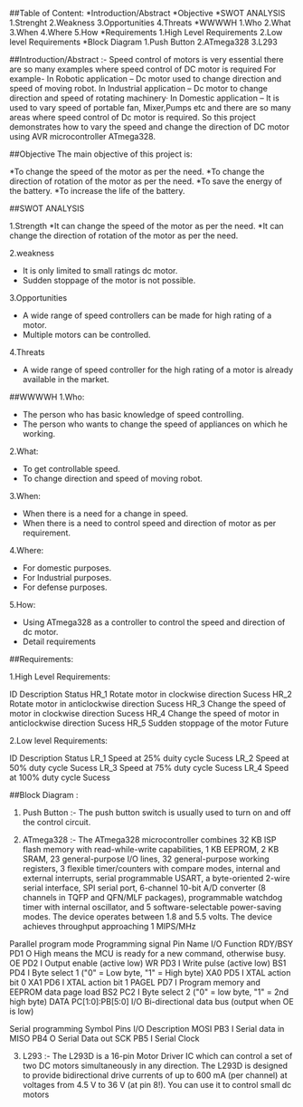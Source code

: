 ##Table of Content:
*Introduction/Abstract
*Objective
*SWOT ANALYSIS
    1.Strenght
    2.Weakness
    3.Opportunities
    4.Threats
*WWWWH
    1.Who
    2.What
    3.When
    4.Where
    5.How
*Requirements
    1.High Level Requirements
    2.Low level Requirements
*Block Diagram
    1.Push Button
    2.ATmega328
    3.L293

##Introduction/Abstract :-
Speed control of motors is very essential there are so many examples where speed control of DC motor is required For example- In Robotic application – Dc motor used to change direction and speed of moving robot. In Industrial application – Dc motor to change direction and speed of rotating machinery· In Domestic application – It is used to vary speed of portable fan, Mixer,Pumps etc and there are so many areas where speed control of Dc motor is required. So this project demonstrates how to vary the speed and change the direction of DC motor using AVR microcontroller ATmega328.

##Objective
The main objective of this project is:

*To change the speed of the motor as per the need.
*To change the direction of rotation of the motor as per the need.
*To save the energy of the battery.
*To increase the life of the battery.


##SWOT ANALYSIS

1.Strength
*It can change the speed of the motor as per the need.
*It can change the direction of rotation of the motor as per the need.

2.weakness
* It is only limited to small ratings dc motor.
* Sudden stoppage of the motor is not possible.

3.Opportunities
* A wide range of speed controllers can be made for high rating of a motor.
* Multiple motors can be controlled.

4.Threats
* A wide range of speed controller for the high rating of a motor is already available in the market.

##WWWWH
1.Who:
* The person who has basic knowledge of speed controlling.
* The person who wants to change the speed of appliances on which he working.

2.What:
* To get controllable speed.
* To change direction and speed of moving robot.

3.When:
* When there is a need for a change in speed.
* When there is a need to control speed and direction of motor as per requirement.

4.Where:
* For domestic purposes.
* For Industrial purposes.
* For defense purposes.

5.How:
* Using ATmega328 as a controller to control the speed and direction of dc motor.
* Detail requirements

##Requirements:

1.High Level Requirements:

ID	Description	Status
HR_1	Rotate motor in clockwise direction	Sucess
HR_2	Rotate motor in anticlockwise direction	Sucess
HR_3	Change the speed of motor in clockwise direction	Sucess
HR_4	Change the speed of motor in anticlockwise direction	Sucess
HR_5	Sudden stoppage of the motor	Future

2.Low level Requirements:

ID	Description	Status
LR_1	Speed at 25% duity cycle	Sucess
LR_2	Speed at 50% duty cycle	Sucess
LR_3	Speed at 75% duty cycle	Sucess
LR_4	Speed at 100% duty cycle	Sucess

##Block Diagram :


1. Push Button :- The push button switch is usually used to turn on and off the control circuit.



2. ATmega328 :- The ATmega328 microcontroller combines 32 KB ISP flash memory with read-while-write capabilities, 1 KB EEPROM, 2 KB SRAM, 23 general-purpose I/O lines, 32 general-purpose working registers, 3 flexible timer/counters with compare modes, internal and external interrupts, serial programmable USART, a byte-oriented 2-wire serial interface, SPI serial port, 6-channel 10-bit A/D converter (8 channels in TQFP and QFN/MLF packages), programmable watchdog timer with internal oscillator, and 5 software-selectable power-saving modes. The device operates between 1.8 and 5.5 volts. The device achieves throughput approaching 1 MIPS/MHz


Parallel program mode
Programming signal	Pin Name	I/O	Function
RDY/BSY	PD1	O	High means the MCU is ready for a new command, otherwise busy.
OE	PD2	I	Output enable (active low)
WR	PD3	I	Write pulse (active low)
BS1	PD4	I	Byte select 1 ("0" = Low byte, "1" = High byte)
XA0	PD5	I	XTAL action bit 0
XA1	PD6	I	XTAL action bit 1
PAGEL	PD7	I	Program memory and EEPROM data page load
BS2	PC2	I	Byte select 2 ("0" = low byte, "1" = 2nd high byte)
DATA	PC[1:0]:PB[5:0]	I/O	Bi-directional data bus (output when OE is low)


Serial programming
Symbol	Pins	I/O	Description
MOSI	PB3	I	Serial data in
MISO	PB4	O	Serial Data out
SCK	PB5	I	Serial Clock

3. L293 :- The L293D is a 16-pin Motor Driver IC which can control a set of two DC motors simultaneously in any direction. The L293D is designed to provide bidirectional drive currents of up to 600 mA (per channel) at voltages from 4.5 V to 36 V (at pin 8!). You can use it to control small dc motors


